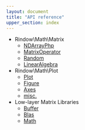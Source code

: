 ```yaml
---
layout: document
title: "API reference"
upper_section: index
---
```

- Rindow\\Math\\Matrix
    - [NDArrayPhp](ndarrayphp.html)
    - [MatrixOperator](matrixoperator.html)
    - [Random](random.html)
    - [LinearAlgebra](linearalgebra.html)
- Rindow\\Math\\Plot
    - [Plot](plot.html)
    - [Figure](figure.html)
    - [Axes](axes.html)
    - [misc.](miscplot.html)
- Low-layer Matrix Libraries
    - [Buffer](buffer.html)
    - [Blas](blas.html)
    - [Math](math.html)
